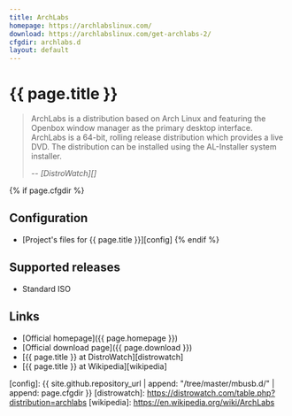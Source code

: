 ```yaml
---
title: ArchLabs
homepage: https://archlabslinux.com/
download: https://archlabslinux.com/get-archlabs-2/
cfgdir: archlabs.d
layout: default
---
```


# {{ page.title }}

> ArchLabs is a distribution based on Arch Linux and featuring the Openbox
> window manager as the primary desktop interface. ArchLabs is a 64-bit, rolling
> release distribution which provides a live DVD. The distribution can be
> installed using the AL-Installer system installer.
>
> -- <cite markdown="1">[DistroWatch][]</cite>


{% if page.cfgdir %}
## Configuration

- [Project's files for {{ page.title }}][config]
{% endif %}


## Supported releases

- Standard ISO


## Links

- [Official homepage]({{ page.homepage }})
- [Official download page]({{ page.download }})
- [{{ page.title }} at DistroWatch][distrowatch]
- [{{ page.title }} at Wikipedia][wikipedia]


[config]: {{ site.github.repository_url | append: "/tree/master/mbusb.d/" | append: page.cfgdir }}
[distrowatch]: https://distrowatch.com/table.php?distribution=archlabs
[wikipedia]: https://en.wikipedia.org/wiki/ArchLabs
